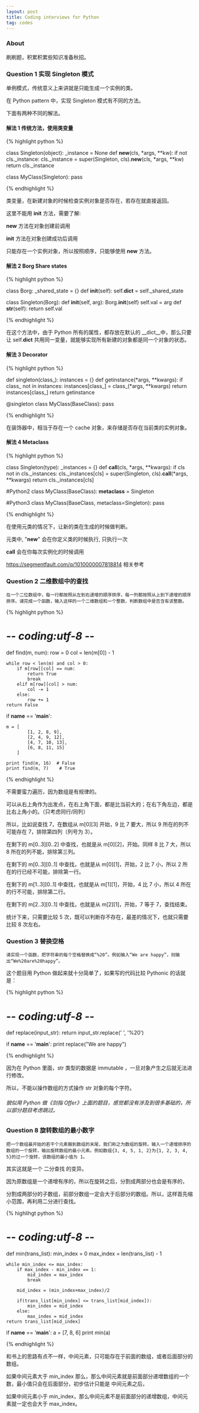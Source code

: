 ```yaml
---
layout: post
title: Coding interviews for Python
tag: codes
---
```


### About

刷刷题，积累积累些知识准备秋招。

### Question 1 实现 Singleton 模式

单例模式，传统意义上来讲就是只能生成一个实例的类。

在 Python pattern 中，实现 Singleton 模式有不同的方法。

下面有两种不同的解法。

#### 解法 1 传统方法，使用类变量

{% highlight python %}

class Singleton(object):
	_instance = None
	def __new__(cls, *args, **kw):
		if not cls._instance:
			cls._instance = super(Singleton, cls).__new__(cls, *args, **kw)
		return cls._instance

class MyClass(Singleton):
    pass

{% endhighlight %}

类变量，在新建对象的时候检查实例对象是否存在，若存在就直接返回。

这里不能用 __init__ 方法，需要了解:

__new__ 方法在对象创建前调用

__init__ 方法在对象创建成功后调用

只能存在一个实例对象，所以按照顺序，只能够使用 __new__ 方法。

#### 解法 2 Borg  Share states

{% highlight python %}

class Borg:
    _shared_state = {}
    def __init__(self):
        self.__dict__ = self._shared_state

class Singleton(Borg):
    def __init__(self, arg):
        Borg.__init__(self)
        self.val = arg
    def __str__(self): 
 		return self.val

{% endhighlight %}

在这个方法中，由于 Python 所有的属性，都存放在默认的 __dict__中，那么只要让 self.__dict__ 共用同一变量，就能够实现所有新建的对象都是同一个对象的状态。

#### 解法 3 Decorator

{% highlight python %}

def singleton(class_):
    instances = {}
    def getinstance(*args, **kwargs):
        if class_ not in instances:
            instances[class_] = class_(*args, **kwargs)
        return instances[class_]
    return getinstance

@singleton
class MyClass(BaseClass):
    pass

{% endhighlight %}

在装饰器中，相当于存在一个 cache 对象，来存储是否存在当前类的实例对象。


#### 解法 4 Metaclass

{% highlight python %}

class Singleton(type):
    _instances = {}
    def __call__(cls, *args, **kwargs):
        if cls not in cls._instances:
            cls._instances[cls] = super(Singleton, cls).__call__(*args, **kwargs)
        return cls._instances[cls]

#Python2
class MyClass(BaseClass):
    __metaclass__ = Singleton

#Python3
class MyClass(BaseClass, metaclass=Singleton):
    pass

{% endhighlight %}

在使用元类的情况下，让新的类在生成的时候做判断。

元类中, "__new__" 会在你定义类的时候执行, 只执行一次

__call__ 会在你每次实例化的时候调用

https://segmentfault.com/q/1010000007818814  相关参考


### Question 2 二维数组中的查找
	
	在一个二位数组中，每一行都按照从左到右递增的顺序排序，每一列都按照从上到下递增的顺序排序。请完成一个函数，输入这样的一个二维数组和一个整数，判断数组中是否含有该整数。

{% highlight python %}
# -*- coding:utf-8 -*-

def find(m, num):
	row = 0
	col = len(m[0]) - 1

	while row < len(m) and col > 0:
		if m[row][col] == num:
			return True
			break
		elif m[row][col] > num:
			col -= 1
		else:
			row += 1
	return False


if __name__ == '__main__':

	m = [
			[1, 2, 8, 9],
			[2, 4, 9, 12],
			[4, 7, 10, 13],
			[6, 8, 11, 15]
		]

	print find(m, 16)  # False
	print find(m, 7)	# True


{% endhighlight %}

不需要蛮力遍历，因为数组是有规律的。

可以从右上角作为出发点，在右上角下面，都是比当前大的；在右下角左边，都是比右上角小的。（只考虑同行/同列）

所以，比如说查找 7，在数组从 m[0][3] 开始，9 比 7 要大，所以 9 所在的列不可能存在 7，排除第四列（列号为 3）。

在剩下的 m[0..3][0..2] 中查找，也就是从 m[0][2]，开始。同样 8 比 7 大，所以 8 所在的列不能，排除第三列。

在剩下的 m[0..3][0..1] 中查找，也就是从 m[0][1]，开始，2 比 7 小，所以 2 所在的行已经不可能，排除第一行。

在剩下的 m[1..3][0..1] 中查找，也就是从 m[1][1]，开始，4 比 7 小，所以 4 所在的行不可能，排除第二行。

在剩下的 m[2..3][0..1] 中查找，也就是从 m[2][1]，开始，7 等于 7，查找结束。

统计下来，只需要比较 5 次，既可以判断存不存在，最差的情况下，也就只需要比较 8 次左右。 



### Question 3 替换空格

	请实现一个函数，把字符串的每个空格替换成“%20”。例如输入“We are happy”，则输出“We%20are%20happy”。

这个题目用 Python 做起来就十分简单了，如果写的代码比较 Pythonic 的话就是：

{% highlight python %}
# -*- coding:utf-8 -*-

def replace(input_str):
	return input_str.replace(' ', '%20')


if __name__ == '__main__':
	print replace("We are happy")


{% endhighlight %}

因为在 Python 里面，str 类型的数据是 immutable ，一旦对象产生之后就无法进行修改。

所以，不能以操作数组的方式操作 str 对象的每个字符。

###### 貌似用 Python 做《剑指 Offer》上面的题目，感觉都没有涉及到很多基础的，所以部分题目考虑跳过。


### Question 8 旋转数组的最小数字

	把一个数组最开始的若干个元素搬到数组的末尾，我们称之为数组的旋转。输入一个递增排序的数组的一个旋转，输出旋转数组的最小元素。例如数组{3, 4, 5, 1, 2}为{1, 2, 3, 4, 5}的过一个旋转，该数组的最小值为 1。

其实这就是一个 二分查找 的变异。

因为原数组是一个递增有序的，所以在旋转之后，分割成两部分也会是有序的，

分割成两部分的子数组，前部分数组一定会大于后部分的数组。所以，这样首先缩小范围，再利用二分进行查找。

{% highlihgt python %}

# -*- coding:utf-8 -*-

def min(trans_list):
	min_index = 0
	max_index = len(trans_list) - 1

	while min_index <= max_index:
		if max_index - min_index == 1:
			mid_index = max_index
			break
		
		mid_index = (min_index+max_index)/2

		if(trans_list[min_index] <= trans_list[mid_index]):
			min_index = mid_index
		else:
			max_index = mid_index
	return trans_list[mid_index]

if __name__ == '__main__':
	a = [7, 8, 6]
	print min(a)

{% endhighlight %}

和书上的思路有点不一样，中间元素，只可能存在于前面的数组，或者后面部分的数组。

如果中间元素大于 min_index 那么，那么中间元素就是前面部分递增数组的一个数，最小值只会在后面部分，初步估计只能是 中间元素之后，

如果中间元素小于 min_index，那么中间元素不是前面部分的递增数组，中间元素就一定也会大于 max_index。